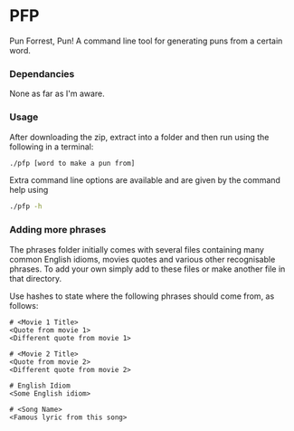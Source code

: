 # PFP
Pun Forrest, Pun!
A command line tool for generating puns from a certain word.

### Dependancies

None as far as I'm aware.

### Usage

After downloading the zip, extract into a folder and then run using the following in a terminal:
```bash
./pfp [word to make a pun from]
```

Extra command line options are available and are given by the command help using
```bash
./pfp -h
```

### Adding more phrases

The phrases folder initially comes with several files containing many common English idioms, movies quotes and various other recognisable phrases. To add your own simply add to these files or make another file in that directory.

Use hashes to state where the following phrases should come from, as follows:

```
# <Movie 1 Title>
<Quote from movie 1>
<Different quote from movie 1>

# <Movie 2 Title>
<Quote from movie 2>
<Different quote from movie 2>

# English Idiom
<Some English idiom>

# <Song Name>
<Famous lyric from this song>
```
